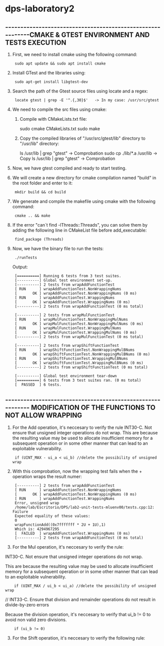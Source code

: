 # dps-laboratory2

-----------------------------------------------------------CMAKE & GTEST ENVIRONMENT AND TESTS EXECUTION 
-----------------------------------------------------------

1. First, we need to install cmake using the following command:
 
		sudo apt update && sudo apt install cmake

2. Install GTest and the libraries using:

		sudo apt-get install libgtest-dev

3. Search the path of the Gtest source files using locate and a regex:

		locate gtest | grep -E '^.{,30}$'   -> In my case: /usr/src/gtest

4. We need to compile the src files using cmake:

	1. Compile with CMakeLists.txt file: 

		sudo cmake CMakeLists.txt
		sudo make

	2. Copy the compiled libraries of "/usr/src/gtest/lib" directory to "/usr/lib" directory:

		ls /usr/lib | grep "gtest" -> Comprobation
		sudo cp ./lib/*.a /usr/lib -> Copy
		ls /usr/lib | grep "gtest" -> Comprobation

5. Now, we have gtest compiled and ready to start testing.

6. We will create a new directory for cmake compilation named "build" in the root folder and enter to it:
	
		mkdir build && cd build

7. We generate and compile the makefile using cmake with the following command:

		cmake .. && make

8. If the error "can´t find -lThreads::Threads", you can solve them by adding the following line in CMakeList file before add_executable:

		find_package (Threads)

9. Now, we have the binary file to run the tests:

		./runTests

	Output:

		[==========] Running 6 tests from 3 test suites.
		[----------] Global test environment set-up.
		[----------] 2 tests from wrapAddFunctionTest
		[ RUN      ] wrapAddFunctionTest.NonWrappingNums
		[       OK ] wrapAddFunctionTest.NonWrappingNums (0 ms)
		[ RUN      ] wrapAddFunctionTest.WrappingNums
		[       OK ] wrapAddFunctionTest.WrappingNums (0 ms)
		[----------] 2 tests from wrapAddFunctionTest (0 ms total)

		[----------] 2 tests from wrapMulFunctionTest
		[ RUN      ] wrapMulFunctionTest.NonWrappingMulNums
		[       OK ] wrapMulFunctionTest.NonWrappingMulNums (0 ms)
		[ RUN      ] wrapMulFunctionTest.WrappingMulNums
		[       OK ] wrapMulFunctionTest.WrappingMulNums (0 ms)
		[----------] 2 tests from wrapMulFunctionTest (0 ms total)

		[----------] 2 tests from wrapShiftFunctionTest
		[ RUN      ] wrapShiftFunctionTest.NonWrappingMulBNums
		[       OK ] wrapShiftFunctionTest.NonWrappingMulBNums (0 ms)
		[ RUN      ] wrapShiftFunctionTest.WrappingMulBNums
		[       OK ] wrapShiftFunctionTest.WrappingMulBNums (0 ms)
		[----------] 2 tests from wrapShiftFunctionTest (0 ms total)

		[----------] Global test environment tear-down
		[==========] 6 tests from 3 test suites ran. (0 ms total)
		[  PASSED  ] 6 tests.


----------------------------------------------------------- MODIFICATION OF THE FUNCTIONS TO NOT ALLOW WRAPPING 
-----------------------------------------------------------

1. For the Add operation, it's neccesary to verify the rule INT30-C. Not ensure that unsigned integer operations do not wrap.
This are because the resulting value may be used to allocate insufficient memory for a subsequent operation or in some other manner that can lead 
to an exploitable vulnerability.

		if (UINT_MAX - ui_a < ui_b) //delete the possibility of unsigned wrap

2. With this comprobation, now the wrapping test fails when the + operation wraps the result numer:

		[----------] 2 tests from wrapAddFunctionTest
		[ RUN      ] wrapAddFunctionTest.NonWrappingNums
		[       OK ] wrapAddFunctionTest.NonWrappingNums (0 ms)
		[ RUN      ] wrapAddFunctionTest.WrappingNums
		Error, unsigned wrap
		/home/lab/Escritorio/DPS/lab2-unit-tests-mluenv00/tests.cpp:12: Failure
		Expected equality of these values:
		0
		wrapFunctionAdd((0x7fffffff * 2U + 1U),1)
    	Which is: 4294967295
		[  FAILED  ] wrapAddFunctionTest.WrappingNums (0 ms)
		[----------] 2 tests from wrapAddFunctionTest (0 ms total)


2. For the Mul operation, it's neccesary to verify the rule:

INT30-C. Not ensure that unsigned integer operations do not wrap.

This are because the resulting value may be used to allocate insufficient memory for a subsequent operation or in some other manner that can lead 
to an exploitable vulnerability.

		if (UINT_MAX / ui_b < ui_a) //delete the possibility of unsigned wrap

// INT33-C. Ensure that division and remainder operations do not result in divide-by-zero errors

Because the division operation, it's neccesary to verify that ui_b != 0 to avoid non valid zero divisions.

		if (ui_b != 0)

3. For the Shift operation, it's neccesary to verify the following rule:


